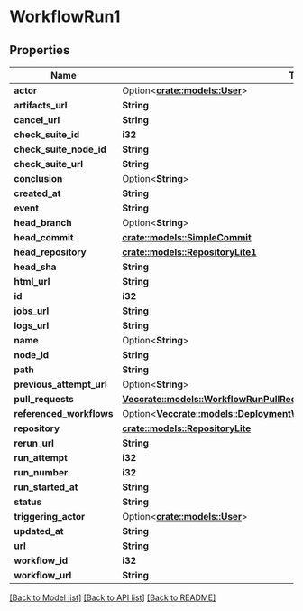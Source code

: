 # WorkflowRun1

## Properties

Name | Type | Description | Notes
------------ | ------------- | ------------- | -------------
**actor** | Option<[**crate::models::User**](User.md)> |  | 
**artifacts_url** | **String** |  | 
**cancel_url** | **String** |  | 
**check_suite_id** | **i32** |  | 
**check_suite_node_id** | **String** |  | 
**check_suite_url** | **String** |  | 
**conclusion** | Option<**String**> |  | 
**created_at** | **String** |  | 
**event** | **String** |  | 
**head_branch** | Option<**String**> |  | 
**head_commit** | [**crate::models::SimpleCommit**](SimpleCommit.md) |  | 
**head_repository** | [**crate::models::RepositoryLite1**](Repository_Lite_1.md) |  | 
**head_sha** | **String** |  | 
**html_url** | **String** |  | 
**id** | **i32** |  | 
**jobs_url** | **String** |  | 
**logs_url** | **String** |  | 
**name** | Option<**String**> |  | 
**node_id** | **String** |  | 
**path** | **String** |  | 
**previous_attempt_url** | Option<**String**> |  | 
**pull_requests** | [**Vec<crate::models::WorkflowRunPullRequestsInner>**](Workflow_Run_pull_requests_inner.md) |  | 
**referenced_workflows** | Option<[**Vec<crate::models::DeploymentWorkflowRunReferencedWorkflowsInner>**](Deployment_Workflow_Run_referenced_workflows_inner.md)> |  | [optional]
**repository** | [**crate::models::RepositoryLite**](Repository_Lite.md) |  | 
**rerun_url** | **String** |  | 
**run_attempt** | **i32** |  | 
**run_number** | **i32** |  | 
**run_started_at** | **String** |  | 
**status** | **String** |  | 
**triggering_actor** | Option<[**crate::models::User**](User.md)> |  | 
**updated_at** | **String** |  | 
**url** | **String** |  | 
**workflow_id** | **i32** |  | 
**workflow_url** | **String** |  | 

[[Back to Model list]](../README.md#documentation-for-models) [[Back to API list]](../README.md#documentation-for-api-endpoints) [[Back to README]](../README.md)


